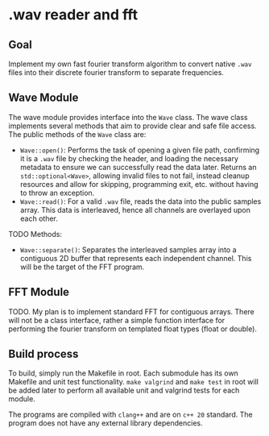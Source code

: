 # .wav reader and fft  

## Goal 

Implement my own fast fourier transform algorithm to convert native `.wav` files into their discrete fourier transform to separate frequencies. 

## Wave Module 

The wave module provides interface into the `Wave` class. The wave class implements several methods that aim to provide clear and safe file access. The public methods of the `Wave` class are: 
+ `Wave::open()`: Performs the task of opening a given file path, confirming it is a `.wav` file by checking the header, and loading the necessary metadata to ensure we can successfully read the data later. Returns an `std::optional<Wave>`, allowing invalid files to not fail, instead cleanup resources and allow for skipping, programming exit, etc. without having to throw an exception.  
+ `Wave::read()`: For a valid `.wav` file, reads the data into the public samples array. This data is interleaved, hence all channels are overlayed upon each other. 

TODO Methods: 
+ `Wave::separate()`: Separates the interleaved samples array into a contiguous 2D buffer that represents each independent channel. This will be the target of the FFT program.

## FFT Module 

TODO. My plan is to implement standard FFT for contiguous arrays. There will not be a class interface, rather a simple function interface for performing the fourier transform on templated float types (float or double). 

## Build process 

To build, simply run the Makefile in root. Each submodule has its own Makefile and unit test functionality. `make valgrind` and `make test` in root will be added later to perform all available unit and valgrind tests for each module. 

The programs are compiled with `clang++` and are on `c++ 20` standard. The program does not have any external library dependencies. 
